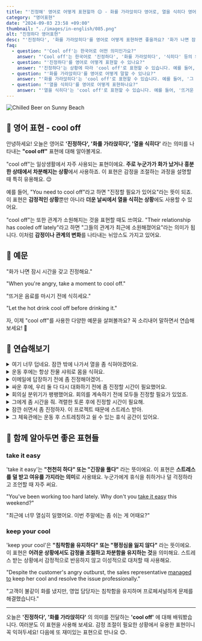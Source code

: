 ```yaml
---
title: "'진정해' 영어로 어떻게 표현할까 😌 - 화를 가라앉히다 영어로, 열을 식히다 영어로"
category: "영어표현"
date: "2024-09-03 23:58 +09:00"
thumbnail: "../images/in-english/085.png"
alt: "진정하다 영어표현"
desc: "'진정하다', '화를 가라앉히다'를 영어로 어떻게 표현하면 좋을까요? '화가 나면 잠시 시간을 갖고 진정해요.', '뜨거운 음료를 마시기 전에 식히세요.' 등을 영어로 표현하는 법을 배워봅시다. 다양한 예문을 통해서 연습하고 본인의 표현으로 만들어 보세요."
faq:
  - question: "'Cool off'는 한국어로 어떤 의미인가요?"
    answer: "'Cool off'는 한국어로 '진정하다', '화를 가라앉히다', '식히다' 등의 의미로 사용됩니다. 감정적인 상황이나 더운 날씨, 뜨거운 음식 등을 식히는 상황에서 사용할 수 있습니다."
  - question: "'진정하다'를 영어로 어떻게 표현할 수 있나요?"
    answer: "'진정하다'는 상황에 따라 'cool off'로 표현할 수 있습니다. 예를 들어, '화가 났을 때는 잠시 진정할 시간을 가져보세요'는 'When you're angry, take a moment to cool off'로 말할 수 있습니다."
  - question: "'화를 가라앉히다'를 영어로 어떻게 말할 수 있나요?"
    answer: "'화를 가라앉히다'는 'cool off'로 표현할 수 있습니다. 예를 들어, '그 말다툼 후에 화를 가라앉힐 필요가 있어요'는 'I need to cool off after that argument'로 말할 수 있습니다."
  - question: "'열을 식히다'를 영어로 어떻게 표현하나요?"
    answer: "'열을 식히다'는 'cool off'로 표현할 수 있습니다. 예를 들어, '뜨거운 음료를 마시기 전에 식히세요'는 'Let the hot drink cool off before drinking it'로 말할 수 있습니다."
---
```


![Chilled Beer on Sunny Beach](../images/in-english/085-1.avif)

## 🌟 영어 표현 - cool off

안녕하세요! 오늘은 영어로 **'진정하다', '화를 가라앉히다', '열을 식히다'** 라는 의미를 나타내는 **"cool off"** 표현에 대해 알아볼게요.

"cool off"는 일상생활에서 자주 사용되는 표현이에요. **주로 누군가가 화가 났거나 흥분한 상태에서 차분해지는 상황**에서 사용하죠. 이 표현은 감정을 조절하는 과정을 설명할 때 특히 유용해요. 😌

예를 들어, "You need to cool off"라고 하면 "진정할 필요가 있어요"라는 뜻이 되죠. 이 표현은 **감정적인 상황**뿐만 아니라 **더운 날씨에서 열을 식히는 상황**에도 사용할 수 있어요.

"cool off"는 또한 관계가 소원해지는 것을 표현할 때도 쓰여요. "Their relationship has cooled off lately"라고 하면 "그들의 관계가 최근에 소원해졌어요"라는 의미가 됩니다. 이처럼 **감정이나 관계의 변화**를 나타내는 뉘앙스도 가지고 있어요.

<script async src="https://pagead2.googlesyndication.com/pagead/js/adsbygoogle.js?client=ca-pub-1465612013356152"
     crossorigin="anonymous"></script>
<!-- engple-horizontal-ad -->

<ins class="adsbygoogle"
     style="display:block"
     data-ad-client="ca-pub-1465612013356152"
     data-ad-slot="2106896038"
     data-ad-format="auto"
     data-full-width-responsive="true"></ins>

<script>
     (adsbygoogle = window.adsbygoogle || []).push({});
</script>

## 📖 예문

"화가 나면 잠시 시간을 갖고 진정해요."

"When you're angry, take a moment to cool off."

"뜨거운 음료를 마시기 전에 식히세요."

"Let the hot drink cool off before drinking it."

자, 이제 "cool off"를 사용한 다양한 예문을 살펴볼까요? 꼭 소리내어 말하면서 연습해보세요! 🚀

## 💬 연습해보기

<details>
<summary>여기 너무 덥네요. 잠깐 밖에 나가서 열을 좀 식혀야겠어요.</summary>
<span>It's so hot in here. I'm gonna step outside to cool off for a minute.</span>
</details>

<details>
<summary>운동 후에는 항상 찬물 샤워로 몸을 식혀요.</summary>
<span>I always take a cold shower to cool off after my workout.</span>
</details>

<details>
<summary>이메일에 답장하기 전에 좀 진정해야겠어..</summary>
<span>I'm gonna cool off for a bit before responding to that email.</span>
</details>

<details>
<summary>싸운 후에, 우리 둘 다 다시 대화하기 전에 좀 진정할 시간이 필요했어요.</summary>
<span>After our argument, we both needed some time to cool off before talking again.</span>
</details>

<details>
<summary>회의실 분위기가 팽팽했어요. 회의를 계속하기 전에 모두들 진정할 필요가 있었죠.</summary>
<span>The tension in the room was high. Everyone needed to cool off before continuing the meeting.</span>
</details>

<details>
<summary>그에게 좀 시간을 줘. 격렬한 토론 후에 진정할 시간이 필요해.</summary>
<span>Give him some space. He needs to cool off after that heated debate.</span>
</details>

<details>
<summary>잠깐 쉬면서 좀 진정하자. 이 프로젝트 때문에 스트레스 받아.</summary>
<span>Let's take a break and cool off. This project is stressing me out.</span>
</details>

<details>
<summary>그 체육관에는 운동 후 스트레칭하고 쉴 수 있는 휴식 공간이 있어요.</summary>
<span>The gym has a cool-off area where you can stretch and relax after your workout.</span>
</details>

## 🤝 함께 알아두면 좋은 표현들

### take it easy

'take it easy'는 **"천천히 하다" 또는 "긴장을 풀다"** 라는 뜻이에요. 이 표현은 **스트레스를 덜 받고 여유를 가지라는 의미**로 사용돼요. 누군가에게 휴식을 취하거나 덜 걱정하라고 조언할 때 자주 써요.

"You've been working too hard lately. Why don't you [take it easy](/blog/너무-긴장하지마-영어표현/) this weekend?"

"최근에 너무 열심히 일했어요. 이번 주말에는 좀 쉬는 게 어때요?"

### keep your cool

'keep your cool'은 **"침착함을 유지하다" 또는 "평정심을 잃지 않다"** 라는 뜻이에요. 이 표현은 **어려운 상황에서도 감정을 조절하고 차분함을 유지하는 것**을 의미해요. 스트레스 받는 상황에서 감정적으로 반응하지 않고 이성적으로 대처할 때 사용해요.

"Despite the customer's angry outburst, the sales representative [managed to](/blog/in-english/175.manage-to/) keep her cool and resolve the issue professionally."

"고객이 불같이 화를 냈지만, 영업 담당자는 침착함을 유지하며 프로페셔널하게 문제를 해결했습니다."

---

오늘은 **'진정하다', '화를 가라앉히다'** 의 의미를 전달하는 **'cool off'** 에 대해 배워봤습니다. 여러분도 이 표현을 사용해 보세요. 감정 조절이 필요한 상황에서 유용한 표현이니 꼭 익혀두세요! 다음에 또 재미있는 표현으로 만나요 😊.
